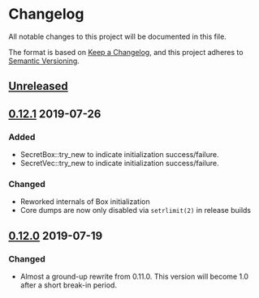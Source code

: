 # Changelog
All notable changes to this project will be documented in this file.

The format is based on [Keep a Changelog](https://keepachangelog.com/en/1.0.0/),
and this project adheres to [Semantic Versioning](https://semver.org/spec/v2.0.0.html).

## [Unreleased]

## [0.12.1] 2019-07-26

### Added
- SecretBox::try_new to indicate initialization success/failure.
- SecretVec::try_new to indicate initialization success/failure.

### Changed
- Reworked internals of Box initialization
- Core dumps are now only disabled via `setrlimit(2)` in release builds

## [0.12.0] 2019-07-19

### Changed
- Almost a ground-up rewrite from 0.11.0. This version will become 1.0
  after a short break-in period.

[Unreleased]: https://github.com/stouset/secrets/compare/v0.12.1...HEAD
[0.12.1]:     https://github.com/stouset/secrets/compare/v0.12.0...v0.12.1
[0.12.0]:     https://github.com/stouset/secrets/compare/v0.11.1...v0.12.0
